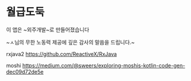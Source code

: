 # 월급도둑

이 앱은 ~외주개발~로 만들어졌습니다

~ㅅ님의 무한 노동력 제공에 깊은 감사의 말씀을 드립니다.~

rxjava2
https://github.com/ReactiveX/RxJava

moshi
https://medium.com/@sweers/exploring-moshis-kotlin-code-gen-dec09d72de5e
